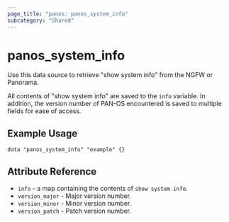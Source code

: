 ```yaml
---
page_title: "panos: panos_system_info"
subcategory: "Shared"
---
```


# panos_system_info

Use this data source to retrieve "show system info" from the NGFW or Panorama.

All contents of "show system info" are saved to the `info` variable.  In
addition, the version number of PAN-OS encountered is saved to multiple
fields for ease of access.

## Example Usage

```hcl
data "panos_system_info" "example" {}
```

## Attribute Reference

* `info` - a map containing the contents of `show system info`.
* `version_major` - Major version number.
* `version_minor` - Minor version number.
* `version_patch` - Patch version number.
